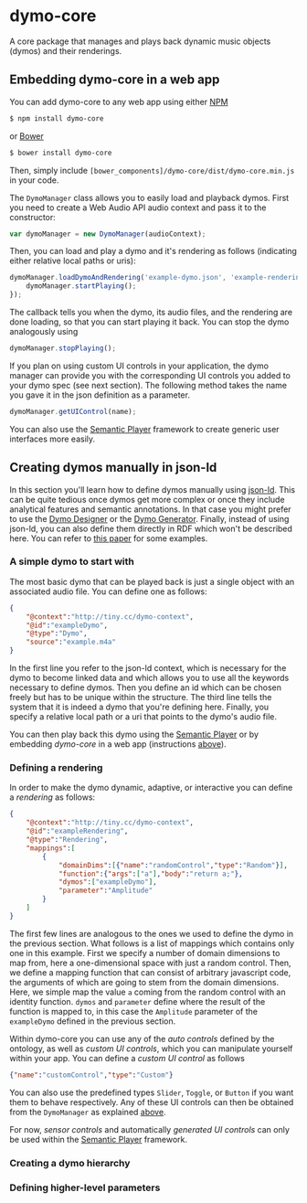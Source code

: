 # dymo-core
A core package that manages and plays back dynamic music objects (dymos) and their renderings.

## Embedding dymo-core in a web app

You can add dymo-core to any web app using either [NPM](https://www.npmjs.com)
```bash
$ npm install dymo-core
```
or [Bower](http://bower.io/#install-bower)
```bash
$ bower install dymo-core
```

Then, simply include `[bower_components]/dymo-core/dist/dymo-core.min.js` in your code.

The `DymoManager` class allows you to easily load and playback dymos. First you need to create a Web Audio API audio context and pass it to the constructor:
```javascript
var dymoManager = new DymoManager(audioContext);
```
Then, you can load and play a dymo and it's rendering as follows (indicating either relative local paths or uris):
```javascript
dymoManager.loadDymoAndRendering('example-dymo.json', 'example-rendering.json', function() {
	dymoManager.startPlaying();
});
```
The callback tells you when the dymo, its audio files, and the rendering are done loading, so that you can start playing it back. You can stop the dymo analogously using
```javascript
dymoManager.stopPlaying();
```
If you plan on using custom UI controls in your application, the dymo manager can provide you with the corresponding UI controls you added to your dymo spec (see next section). The following method takes the name you gave it in the json definition as a parameter.
```javascript
dymoManager.getUIControl(name);
```
You can also use the [Semantic Player](https://github.com/florianthalmann/semantic-player.git) framework to create generic user interfaces more easily.

## Creating dymos manually in json-ld

In this section you'll learn how to define dymos manually using [json-ld](http://json-ld.org). This can be quite tedious once dymos get more complex or once they include analytical features and semantic annotations. In that case you might prefer to use the [Dymo Designer](https://github.com/florianthalmann/dymo-designer.git) or the [Dymo Generator](https://github.com/florianthalmann/dymo-generator.git). Finally, instead of using json-ld, you can also define them directly in RDF which won't be described here. You can refer to [this paper](http://ieeexplore.ieee.org/xpls/abs_all.jsp?arnumber=7439304) for some examples.

### A simple dymo to start with

The most basic dymo that can be played back is just a single object with an associated audio file. You can define one as follows:

```json
{
	"@context":"http://tiny.cc/dymo-context",
	"@id":"exampleDymo",
	"@type":"Dymo",
	"source":"example.m4a"
}
```

In the first line you refer to the json-ld context, which is necessary for the dymo to become linked data and which allows you to use all the keywords necessary to define dymos. Then you define an id which can be chosen freely but has to be unique within the structure. The third line tells the system that it is indeed a dymo that you're defining here. Finally, you specify a relative local path or a uri that points to the dymo's audio file.

You can then play back this dymo using the [Semantic Player](https://github.com/florianthalmann/semantic-player.git) or by embedding *dymo-core* in a web app (instructions [above](#embedding-dymo-core-in-a-web-app)).

### Defining a rendering

In order to make the dymo dynamic, adaptive, or interactive you can define a *rendering* as follows:

```json
{
	"@context":"http://tiny.cc/dymo-context",
	"@id":"exampleRendering",
	"@type":"Rendering",
	"mappings":[
		{
			"domainDims":[{"name":"randomControl","type":"Random"}],
			"function":{"args":["a"],"body":"return a;"},
			"dymos":["exampleDymo"],
			"parameter":"Amplitude"
		}
	]
}
```

The first few lines are analogous to the ones we used to define the dymo in the previous section. What follows is a list of mappings which contains only one in this example. First we specify a number of domain dimensions to map from, here a one-dimensional space with just a random control. Then, we define a mapping function that can consist of arbitrary javascript code, the arguments of which are going to stem from the domain dimensions. Here, we simple map the value `a` coming from the random control with an identity function. `dymos` and `parameter` define where the result of the function is mapped to, in this case the `Amplitude` parameter of the `exampleDymo` defined in the previous section.

Within dymo-core you can use any of the *auto controls* defined by the ontology, as well as *custom UI controls*, which you can manipulate yourself within your app. You can define a *custom UI control* as follows
```json
{"name":"customControl","type":"Custom"}
```
You can also use the predefined types `Slider`, `Toggle`, or `Button` if you want them to behave respectively. Any of these UI controls can then be obtained from the `DymoManager` as explained [above](#embedding-dymo-core-in-a-web-app).

For now, *sensor controls* and automatically *generated UI controls* can only be used within the [Semantic Player](https://github.com/florianthalmann/semantic-player.git) framework.

### Creating a dymo hierarchy



### Defining higher-level parameters

